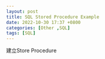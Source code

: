 ```yaml
---
layout: post
title: SQL Stored Procedure Example
date: 2022-10-30 17:37 +0800
categories: [Other ,SQL]
tags: [SQL]
---
```

建立Store Procedure
<script>
        USE [DemoDB]
        GO

        /****** Object:  StoredProcedure [dbo].[spMember]    Script Date: 2022/10/31 下午 04:10:54 ******/
        SET ANSI_NULLS ON
        GO

        SET QUOTED_IDENTIFIER ON
        GO

        -- =============================================
        -- Author:		<Author,,Name>
        -- Create date: <Create Date,,>
        -- Description:	<Description,,>
        -- =============================================
        CREATE PROCEDURE [dbo].[spMember]
	        -- Add the parameters for the stored procedure here
                @UserID int,
                @UserName varchar(50),
                @UserEmail varchar(50)
        AS
        BEGIN
	        -- SET NOCOUNT ON added to prevent extra result sets from
	        -- interfering with SELECT statements.
	        SET NOCOUNT ON;

            -- Insert statements for procedure here
	        SELECT  * from Member where UserName = @UserName
          or UserEmail = @UserEmail
        END
        GO

如果輸入" " 或Null 回傳全部資料的方式  
不特別處理的話會Search " "或Null  
通常使用操作上如果不輸入數值,通常會希望將資料全部帶出來
Select的部分改成如下
<script>
 
    FROM [dbo].[Member]
    where
    (@UserName IS NULL OR @UserName = [UserName] or LEN(LTRIM(@UserName)) = 0 )   and
    (@UserEmail IS NULL OR @UserEmail = [UserEmail] or LEN(LTRIM(@UserEmail)) = 0 )  


